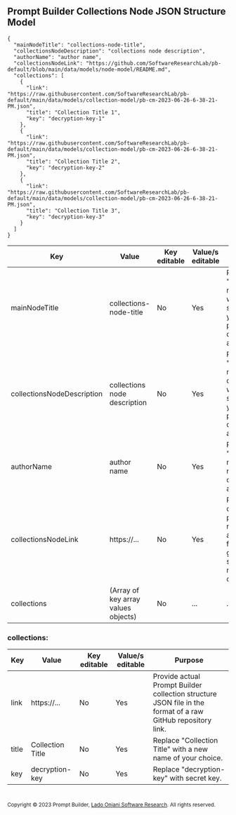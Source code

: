 ## Prompt Builder Collections Node JSON Structure Model

```
{
  "mainNodeTitle": "collections-node-title",
  "collectionsNodeDescription": "collections node description",
  "authorName": "author name",
  "collectionsNodeLink": "https://github.com/SoftwareResearchLab/pb-default/blob/main/data/models/node-model/README.md",
  "collections": [
    {
      "link": "https://raw.githubusercontent.com/SoftwareResearchLab/pb-default/main/data/models/collection-model/pb-cm-2023-06-26-6-38-21-PM.json",
      "title": "Collection Title 1",
      "key": "decryption-key-1"
    },
    {
      "link": "https://raw.githubusercontent.com/SoftwareResearchLab/pb-default/main/data/models/collection-model/pb-cm-2023-06-26-6-38-21-PM.json",
      "title": "Collection Title 2",
      "key": "decryption-key-2"
    },
    {
      "link": "https://raw.githubusercontent.com/SoftwareResearchLab/pb-default/main/data/models/collection-model/pb-cm-2023-06-26-6-38-21-PM.json",
      "title": "Collection Title 3",
      "key": "decryption-key-3"
    }
  ]
}
```

| Key                        | Value                               | Key editable | Value/s editable | Purpose                                                                                                  |
| -------------------------- | ----------------------------------- | ------------ | ---------------- | -------------------------------------------------------------------------------------------------------- |
| mainNodeTitle              | collections-node-title              | No           | Yes              | Replace "collections-node-titel" with a name specific to your prompts, construction, and method.         |
| collectionsNodeDescription | collections node description        | No           | Yes              | Replace "collections node description" with a name specific to your prompts, construction, and method.   |
| authorName                 | author name                         | No           | Yes              | Replace "author name" with a name of collection author.                                                  |
| collectionsNodeLink        | https://...                         | No           | Yes              | Provide description page link or reference to a README file as a guide for a specific nodes collections. |
| collections                | (Array of key array values objects) | No           | ...              | ...                                                                                                      |

### collections:

| Key   | Value            | Key editable | Value/s editable | Purpose                                                                                                     |
| ----- | ---------------- | ------------ | ---------------- | ----------------------------------------------------------------------------------------------------------- |
| link  | https://...      | No           | Yes              | Provide actual Prompt Builder collection structure JSON file in the format of a raw GitHub repository link. |
| title | Collection Title | No           | Yes              | Replace "Collection Title" with a new name of your choice.                                                  |
| key   | decryption-key   | No           | Yes              | Replace "decryption-key" with secret key.                                                                   |

#

<sub>Copyright © 2023 Prompt Builder, <a href="https://github.com/SoftwareResearchLab" >Lado Oniani Software Research</a>. All rights reserved.</sub>
